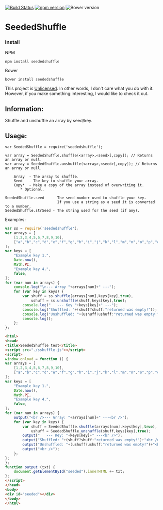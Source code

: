[![Build Status](https://travis-ci.org/LouisT/SeededShuffle.svg?branch=master)](https://travis-ci.org/LouisT/SeededShuffle) [![npm version](https://badge.fury.io/js/seededshuffle.svg)](http://badge.fury.io/js/seededshuffle) ![Bower version](https://badge.fury.io/bo/seededshuffle.svg) 

SeededShuffle
======

### Install

NPM
```
npm install seededshuffle
```
Bower
```
bower install seededshuffle
```

This project is [Unlicensed](http://unlicense.org/ "Title").
In other words, I don't care what you do with it.
However, if you make something interesting, I would like to check it out.

Information:
------
Shuffle and unshuffle an array by seed/key.

Usage:
------
    var SeededShuffle = require('seededshuffle');

    var array = SeededShuffle.shuffle(<array>,<seed>[,copy]); // Returns an array or null.
    var array = SeededShuffle.unshuffle(<array>,<seed>[,copy]); // Returns an array or null.

        Array  - The array to shuffle.
        Seed   - The key to shuffle your array.
        Copy*  - Make a copy of the array instead of overwriting it. 
           * Optional.

    SeededShuffle.seed    - The seed number used to shuffle your key.
                            If you use a string as a seed it is converted to a number.
    SeededShuffle.strSeed - The string used for the seed (if any).

Examples:
```javascript
var ss = require('seededshuffle');
var arrays = [
    [1,2,3,4,5,6,7,8,9,10],
    ["a","b","c","d","e","f","g","h","i","j","k","l","m","n","o","p","q","r","s","t","u","v","w","x","y","z"], 
];
var keys = [
    "Example key 1.",
    Date.now(),
    Math.PI,
    "Example key 4.",
    false,
];
for (var num in arrays) {
    console.log("\n--- Array "+arrays[num]+" ---");
    for (var key in keys) {
        var shuff = ss.shuffle(arrays[num],keys[key],true),
            ushuff = ss.unshuffle(shuff,keys[key],true);
        console.log("   --- Key "+keys[key]+" ---");
        console.log("Shuffled: "+(shuff?shuff:"returned was empty!"));
        console.log("Unshuffled: "+(ushuff?ushuff:"returned was empty!"));
        console.log();
    };
};
```
```html
<html>
<head>
<title>SeededShuffle test</title>
<script src="./sshuffle.js"></script>
<script>
window.onload = function () {
var arrays = [
    [1,2,3,4,5,6,7,8,9,10],
    ["a","b","c","d","e","f","g","h","i","j","k","l","m","n","o","p","q","r","s","t","u","v","w","x","y","z"], 
];
var keys = [
    "Example key 1.",
    Date.now(),
    Math.PI,
    "Example key 4.",
    false,
];
for (var num in arrays) {
    output("<br />--- Array: "+arrays[num]+" ---<br />");
    for (var key in keys) {
        var shuff = SeededShuffle.shuffle(arrays[num],keys[key],true),
            ushuff = SeededShuffle.unshuffle(shuff,keys[key],true);
        output("   --- Key: "+keys[key]+" ---<br />");
        output("Shuffled: "+(shuff?shuff:"returned was empty!")+"<br />");
        output("Unshuffled: "+(ushuff?ushuff:"returned was empty!")+"<br />");
        output("<br />");
    };
};
};
function output (txt) {
    document.getElementById("seeded").innerHTML += txt;
};
</script>
</head>
<body>
<div id="seeded"></div>
</body>
</html>
```
